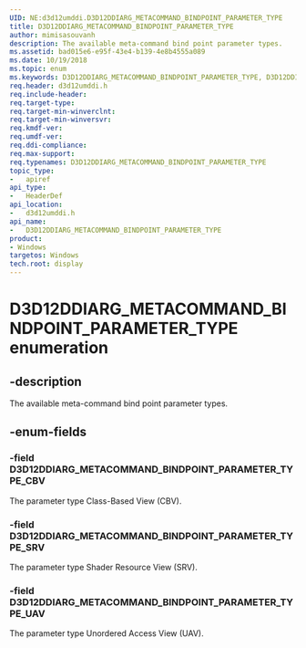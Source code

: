 ```yaml
---
UID: NE:d3d12umddi.D3D12DDIARG_METACOMMAND_BINDPOINT_PARAMETER_TYPE
title: D3D12DDIARG_METACOMMAND_BINDPOINT_PARAMETER_TYPE
author: mimisasouvanh
description: The available meta-command bind point parameter types.
ms.assetid: bad015e6-e95f-43e4-b139-4e8b4555a089
ms.date: 10/19/2018
ms.topic: enum
ms.keywords: D3D12DDIARG_METACOMMAND_BINDPOINT_PARAMETER_TYPE, D3D12DDIARG_METACOMMAND_BINDPOINT_PARAMETER_TYPE,
req.header: d3d12umddi.h
req.include-header:
req.target-type:
req.target-min-winverclnt:
req.target-min-winversvr:
req.kmdf-ver:
req.umdf-ver:
req.ddi-compliance:
req.max-support:
req.typenames: D3D12DDIARG_METACOMMAND_BINDPOINT_PARAMETER_TYPE
topic_type:
-	apiref
api_type:
-	HeaderDef
api_location:
-	d3d12umddi.h
api_name:
-	D3D12DDIARG_METACOMMAND_BINDPOINT_PARAMETER_TYPE
product: 
- Windows
targetos: Windows
tech.root: display
---
```


# D3D12DDIARG_METACOMMAND_BINDPOINT_PARAMETER_TYPE enumeration

## -description

The available meta-command bind point parameter types.

## -enum-fields

### -field D3D12DDIARG_METACOMMAND_BINDPOINT_PARAMETER_TYPE_CBV

The parameter type Class-Based View (CBV).

### -field D3D12DDIARG_METACOMMAND_BINDPOINT_PARAMETER_TYPE_SRV

The parameter type Shader Resource View (SRV).

### -field D3D12DDIARG_METACOMMAND_BINDPOINT_PARAMETER_TYPE_UAV

The parameter type Unordered Access View (UAV).
